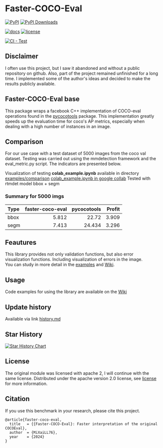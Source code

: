 # Faster-COCO-Eval

[![PyPI](https://img.shields.io/pypi/v/faster-coco-eval)](https://pypi.org/project/faster-coco-eval)
[![PyPI Downloads](https://img.shields.io/pypi/dm/faster-coco-eval.svg?label=PyPI%20downloads)](
https://pypi.org/project/faster-coco-eval/)

[![docs](https://img.shields.io/badge/docs-latest-blue)](https://github.com/MiXaiLL76/faster_coco_eval/wiki)
[![license](https://img.shields.io/github/license/MiXaiLL76/faster_coco_eval.svg)](https://github.com/MiXaiLL76/faster_coco_eval/blob/main/LICENSE)

[![CI - Test](https://github.com/MiXaiLL76/faster_coco_eval/actions/workflows/unittest.yml/badge.svg)](https://github.com/MiXaiLL76/faster_coco_eval/actions/workflows/unittest.yml)
<!-- [![Coverage](https://codecov.io/github/MiXaiLL76/faster_coco_eval/coverage.svg?branch=main)](https://codecov.io/gh/MiXaiLL76/faster_coco_eval)       -->

## Disclaimer

I often use this project, but I saw it abandoned and without a public repository on github.
Also, part of the project remained unfinished for a long time. I implemented some of the author's ideas and decided to make the results publicly available.

## Faster-COCO-Eval base

This package wraps a facebook C++ implementation of COCO-eval operations found in the
[pycocotools](https://github.com/cocodataset/cocoapi/tree/master/PythonAPI/pycocotools) package.
This implementation greatly speeds up the evaluation time
for coco's AP metrics, especially when dealing with a high number of instances in an image.

## Comparison

For our use case with a test dataset of 5000 images from the coco val dataset.
Testing was carried out using the mmdetection framework and the eval_metric.py script. The indicators are presented below.

Visualization of testing **colab_example.ipynb** available in directory [examples/comparison](https://github.com/MiXaiLL76/faster_coco_eval/blob/main/examples/comparison/mmdet/colab_example.ipynb)
[colab_example.ipynb in google collab](https://drive.google.com/file/d/1qj392oIU8fmeyIFHCtxCrLA8PQQAMoIs/view?usp=sharing)
Tested with rtmdet model bbox + segm

### Summary for 5000 imgs

| Type | faster-coco-eval | pycocotools | Profit |
| :--- | ---------------: | ----------: | -----: |
| bbox |            5.812 |       22.72 |  3.909 |
| segm |            7.413 |      24.434 |  3.296 |

## Feautures

This library provides not only validation functions, but also error visualization functions. Including visualization of errors in the image.  
You can study in more detail in the [examples](https://github.com/MiXaiLL76/faster_coco_eval/blob/main/examples) and [Wiki](https://github.com/MiXaiLL76/faster_coco_eval/wiki).

## Usage

Code examples for using the library are available on the [Wiki](https://github.com/MiXaiLL76/faster_coco_eval/wiki)

## Update history

Available via link [history.md](https://github.com/MiXaiLL76/faster_coco_eval/blob/main/history.md)

## Star History

[![Star History Chart](https://api.star-history.com/svg?repos=MiXaiLL76/faster_coco_eval&type=Date)](https://star-history.com/#MiXaiLL76/faster_coco_eval&Date)

## License

The original module was licensed with apache 2, I will continue with the same license.
Distributed under the apache version 2.0 license, see [license](LICENSE) for more information.

## Citation

If you use this benchmark in your research, please cite this project.

```
@article{faster-coco-eval,
  title   = {{Faster-COCO-Eval}: Faster interpretation of the original COCOEval},
  author  = {MiXaiLL76},
  year    = {2024}
}
```